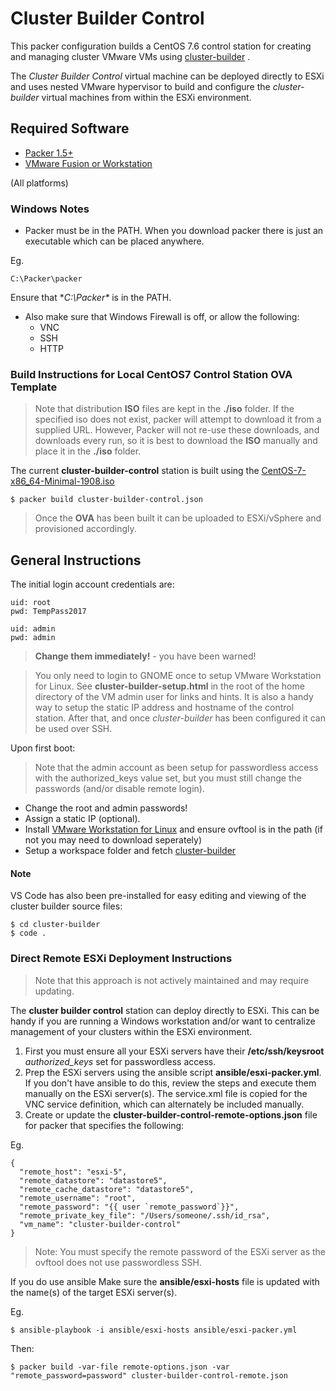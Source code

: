 # Cluster Builder Control

This packer configuration builds a CentOS 7.6 control station for creating and managing cluster VMware VMs using [cluster-builder](https://github.com/ids/cluster-builder) .

The _Cluster Builder Control_ virtual machine can be deployed directly to ESXi and uses nested VMware hypervisor to build and configure the _cluster-builder_ virtual machines from within the ESXi environment.

## Required Software

- [Packer 1.5+](https://www.packer.io/downloads.html)
- [VMware Fusion or Workstation](https://my.vmware.com/web/vmware/details?downloadGroup=WKST-1257-LX&productId=524&rPId=17068)

(All platforms)

### Windows Notes

- Packer must be in the PATH.  When you download packer there is just an executable which can be placed anywhere.

Eg. 

	C:\Packer\packer

Ensure that **C:\Packer\** is in the PATH.

- Also make sure that Windows Firewall is off, or allow the following:
	- VNC
	- SSH
	- HTTP

### Build Instructions for Local CentOS7 Control Station OVA Template

> Note that distribution __ISO__ files are kept in the __./iso__ folder.  If the specified iso does not exist, packer will attempt to download it from a supplied URL.  However, Packer will not re-use these downloads, and downloads every run, so it is best to download the __ISO__ manually and place it in the __./iso__ folder.

The current __cluster-builder-control__ station is built using the [CentOS-7-x86_64-Minimal-1908.iso](http://mirror.csclub.uwaterloo.ca/centos/7.7.1908/isos/x86_64/CentOS-7-x86_64-Minimal-1908.iso)

```
$ packer build cluster-builder-control.json
```

> Once the __OVA__ has been built it can be uploaded to ESXi/vSphere and provisioned accordingly.

## General Instructions
The initial login account credentials are:

    uid: root
    pwd: TempPass2017

    uid: admin
    pwd: admin

> **Change them immediately!** - you have been warned!

> You only need to login to GNOME once to setup VMware Workstation for Linux. See **cluster-builder-setup.html** in the root of the home directory of the VM admin user for links and hints.  It is also a handy way to setup the static IP address and hostname of the control station.  After that, and once _cluster-builder_ has been configured it can be used over SSH.

Upon first boot:

> Note that the admin account as been setup for passwordless access with the authorized_keys value set, but you must still change the passwords (and/or disable remote login).

* Change the root and admin passwords!
* Assign a static IP (optional).
* Install [VMware Workstation for Linux](https://my.vmware.com/web/vmware/details?downloadGroup=WKST-1257-LX&productId=524&rPId=17068) and ensure ovftool is in the path (if not you may need to download seperately)
* Setup a workspace folder and fetch [cluster-builder](https://github.com/ids/cluster-builder)

#### Note
VS Code has also been pre-installed for easy editing and viewing of the cluster builder source files:

```
$ cd cluster-builder
$ code .
```

### Direct Remote ESXi Deployment Instructions

> Note that this approach is not actively maintained and may require updating.

The __cluster builder control__ station can deploy directly to ESXi.  This can be handy if you are running a Windows workstation and/or want to centralize management of your clusters within the ESXi environment.

1. First you must ensure all your ESXi servers have their **/etc/ssh/keysroot** _authorized_keys_ set for passwordless access.
2. Prep the ESXi servers using the ansible script **ansible/esxi-packer.yml**.  If you don't have ansible to do this, review the steps and execute them manually on the ESXi server(s).  The service.xml file is copied for the VNC service definition, which can alternately be included manually.
3. Create or update the **cluster-builder-control-remote-options.json** file for packer that specifies the following:

Eg.

    {
      "remote_host": "esxi-5",
      "remote_datastore": "datastore5",
      "remote_cache_datastore": "datastore5",
      "remote_username": "root",
      "remote_password": "{{ user `remote_password`}}",
      "remote_private_key_file": "/Users/someone/.ssh/id_rsa",
      "vm_name": "cluster-builder-control"
    }


> Note: You must specify the remote password of the ESXi server as the ovftool does not use passwordless SSH.

If you do use ansible Make sure the **ansible/esxi-hosts** file is updated with the name(s) of the target ESXi server(s).

Eg.

    $ ansible-playbook -i ansible/esxi-hosts ansible/esxi-packer.yml


Then:

    $ packer build -var-file remote-options.json -var "remote_password=password" cluster-builder-control-remote.json


